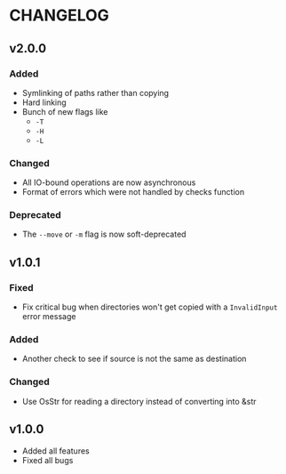 # CHANGELOG

## v2.0.0
### Added
* Symlinking of paths rather than copying
* Hard linking
* Bunch of new flags like
    * `-T`
    * `-H`
    * `-L`

### Changed
* All IO-bound operations are now asynchronous
* Format of errors which were not handled by checks function

### Deprecated
* The `--move` or `-m` flag is now soft-deprecated

## v1.0.1
### Fixed
* Fix critical bug when directories won't get copied with a `InvalidInput` error message
### Added
* Another check to see if source is not the same as destination
### Changed
* Use OsStr for reading a directory instead of converting into &str

## v1.0.0
* Added all features
* Fixed all bugs